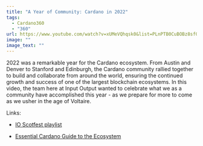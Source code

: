 ```yaml
---
title: "A Year of Community: Cardano in 2022"
tags:
  - Cardano360
  - "360"
url: https://www.youtube.com/watch?v=xUMeVQhqsk0&list=PLnPTB0CuBOBz8sfQOgpZJwM4dswLm2WKs&index=2
image: ""
image_text: ""
---
```


2022 was a remarkable year for the Cardano ecosystem. From Austin and Denver to Stanford and Edinburgh, the Cardano community rallied together to build and collaborate from around the world, ensuring the continued growth and success of one of the largest blockchain ecosystems. In this video, the team here at Input Output wanted to celebrate what we as a community have accomplished this year - as we prepare for more to come as we usher in the age of Voltaire.

Links:

*   [IO Scotfest playlist](https://youtube.com/playlist?list=PLn...)
    
*   [Essential Cardano Guide to the Ecosystem](https://services.iohk.io/guide-to-the...)
